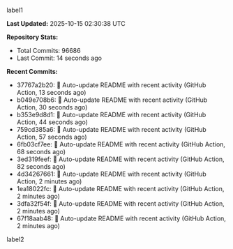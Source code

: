 
label1 
<!-- ACTIVITY_START -->
**Last Updated:** 2025-10-15 02:30:38 UTC

**Repository Stats:**
- Total Commits: 96686
- Last Commit: 14 seconds ago

**Recent Commits:**
- 37767a2b20: 🤖 Auto-update README with recent activity (GitHub Action, 13 seconds ago)
- b049e708b6: 🤖 Auto-update README with recent activity (GitHub Action, 30 seconds ago)
- b353e9d8d1: 🤖 Auto-update README with recent activity (GitHub Action, 44 seconds ago)
- 759cd385a6: 🤖 Auto-update README with recent activity (GitHub Action, 57 seconds ago)
- 6fb03cf7ee: 🤖 Auto-update README with recent activity (GitHub Action, 68 seconds ago)
- 3ed319feef: 🤖 Auto-update README with recent activity (GitHub Action, 82 seconds ago)
- 4d34267661: 🤖 Auto-update README with recent activity (GitHub Action, 2 minutes ago)
- 1ea18022fc: 🤖 Auto-update README with recent activity (GitHub Action, 2 minutes ago)
- 3dfa32f54f: 🤖 Auto-update README with recent activity (GitHub Action, 2 minutes ago)
- 67f18aab48: 🤖 Auto-update README with recent activity (GitHub Action, 2 minutes ago)
<!-- ACTIVITY_END -->

label2
